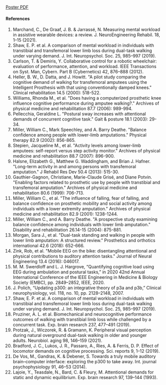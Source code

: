 <a href="SWERDLOFF-Mobile%20dry%20EEG%20evaluation%20of%20cognitive%20load%20during%20sitting%20standing%20and%20walking_v6_long_refsUpdated.pdf" target="_blank">Poster PDF</a>

#### References

1.	Marchand, C., De Graaf, J. B. & Jarrassé, N. Measuring mental workload in assistive wearable devices: a review. J. NeuroEngineering Rehabil. 18, 1–15 (2021).
2.	Shaw, E. P. et al. A comparison of mental workload in individuals with transtibial and transfemoral lower limb loss during dual-task walking under varying demand. J. Int. Neuropsychol. Soc. 25, 985–997 (2019).
3.	Carlson, T. & Demiris, Y. Collaborative control for a robotic wheelchair: evaluation of performance, attention, and workload. IEEE Transactions on Syst. Man, Cybern. Part B (Cybernetics) 42, 876–888 (2012).
4.	Heller, B. W., D. Datta, and J. Howitt. "A pilot study comparing the cognitive demand of walking for transfemoral amputees using the Intelligent Prosthesis with that using conventionally damped knees." Clinical rehabilitation 14.5 (2000): 518-522. 
5.	Williams, Rhonda M., et al. "Does having a computerized prosthetic knee influence cognitive performance during amputee walking?." Archives of physical medicine and rehabilitation 87.7 (2006): 989-994.
6.	Pellecchia, Geraldine L. "Postural sway increases with attentional demands of concurrent cognitive task." Gait & posture 18.1 (2003): 29-34.  
7.	Miller, William C., Mark Speechley, and A. Barry Deathe. "Balance confidence among people with lower-limb amputations." Physical therapy 82.9 (2002): 856-865. 
8.	Stepien, Jacqueline M., et al. "Activity levels among lower-limb amputees: self-report versus step activity monitor." Archives of physical medicine and rehabilitation 88.7 (2007): 896-900. 
9.	Halsne, Elizabeth G., Matthew G. Waddingham, and Brian J. Hafner. "Long-term activity in and among persons with transfemoral amputation." J Rehabil Res Dev 50.4 (2013): 515-30.
10.	Gauthier-Gagnon, Christiane, Marie-Claude Grisé, and Diane Potvin. "Enabling factors related to prosthetic use by people with transtibial and transfemoral amputation." Archives of physical medicine and rehabilitation 80.6 (1999): 706-713. 
11.	Miller, William C., et al. "The influence of falling, fear of falling, and balance confidence on prosthetic mobility and social activity among individuals with a lower extremity amputation." Archives of physical medicine and rehabilitation 82.9 (2001): 1238-1244.
12.	Miller, William C., and A. Barry Deathe. "A prospective study examining balance confidence among individuals with lower limb amputation." Disability and rehabilitation 26.14-15 (2004): 875-881.
13.	Morgan, Sara J., et al. "Dual-task standing and walking in people with lower limb amputation: A structured review." Prosthetics and orthotics international 42.6 (2018): 652-666.
14.	Zink, Rob, et al. "Mobile EEG on the bike: disentangling attentional and physical contributions to auditory attention tasks." Journal of Neural Engineering 13.4 (2016): 046017.
15.	M. M. Swerdloff and L. J. Hargrove, “Quantifying cognitive load using EEG during ambulation and postural tasks,” in 2020 42nd Annual International Conference of the IEEE Engineering in Medicine & Biology Society (EMBC), pp. 2849–2852, IEEE, 2020.
16.	J. Polich, “Updating p300: an integrative theory of p3a and p3b,” Clinical neurophysiology, vol. 118, no. 10, pp. 2128–2148, 2007.
17.	Shaw, E. P. et al. A comparison of mental workload in individuals with transtibial and transfemoral lower limb loss during dual-task walking under varying demand. J. Int. Neuropsychol. Soc. 25, 985–997 (2019).
18.	Pruziner, A. L. et al. Biomechanical and neurocognitive performance outcomes of walking with transtibial limb loss while challenged by a concurrent task. Exp. brain research 237, 477–491 (2019).
19.	Protzak, J., Wiczorek, R. & Gramann, K. Peripheral visual perception during natural overground dual-task walking in older and younger adults. Neurobiol. aging 98, 146–159 (2021).
20.	Bradford, J. C., Lukos, J. R., Passaro, A., Ries, A. & Ferris, D. P. Effect of locomotor demands on cognitive processing. Sci. reports 9, 1–12 (2019).
21.	De Vos, M., Gandras, K. & Debener, S. Towards a truly mobile auditory brain–computer interface: exploring the p300 to take away. Int. journal psychophysiology 91, 46–53 (2014).
22.	Lajoie, Y., Teasdale, N., Bard, C. & Fleury, M. Attentional demands for static and dynamic equilibrium. Exp. brain research 97, 139–144 (1993).
